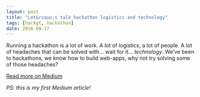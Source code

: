 ```yaml
---
layout: post
title: "Let&rsquo;s talk hackathon logistics and technology"
tags: [hackgt, hackathon]
date: 2016-09-17
---
```


Running a hackathon is a lot of work. A lot of logistics, a lot of people.
A lot of headaches that can be solved with&hellip; wait for it&hellip;
*technology*. We&rsquo;ve been to hackathons, we know how to build web-apps,
why not try solving some of those headaches?

[Read more on Medium](https://medium.com/@bunsenmcdubbs/lets-talk-hackathon-logistics-and-technology-448e85e03ed3#.l5f7hx6fo)

*PS: this is my first Medium article!*
